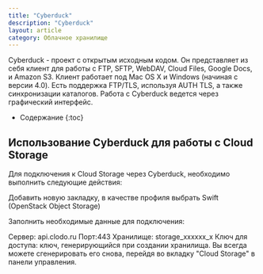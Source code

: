 ```yaml
---
title: "Cyberduck"
description: "Cyberduck"
layout: article
category: Облачное хранилище
---
```


Cyberduck - проект с открытым исходным кодом. Он представляет из себя клиент для работы с FTP, SFTP, WebDAV, Cloud Files, Google Docs, и Amazon S3. Клиент работает под Mac OS X и Windows (начиная с версии 4.0). Есть поддержка FTP/TLS, используя AUTH TLS, а также синхронизации каталогов. Работа с Cyberduck ведется через графический интерфейс.


* Содержание
{:toc}



Использование Cyberduck для работы с Cloud Storage
-----------------

Для подключения к Cloud Storage через Cyberduck, необходимо выполнить следующие действия:

Добавить новую закладку, в качестве профиля выбрать Swift (OpenStack Object Storage)

Заполнить необходимые данные для подключения:

Сервер: api.clodo.ru
Порт:443
Хранилище: storage_xxxxxx_x
Ключ для доступа: ключ, генерирующийся при создании хранилища. Вы всегда можете сгенерировать его снова, перейдя во вкладку "Cloud Storage" в панели управления.